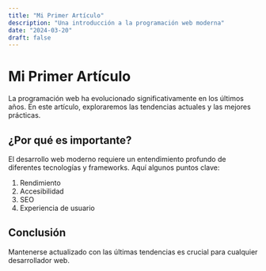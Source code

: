 ```yaml
---
title: "Mi Primer Artículo"
description: "Una introducción a la programación web moderna"
date: "2024-03-20"
draft: false
---
```


# Mi Primer Artículo

La programación web ha evolucionado significativamente en los últimos años. En este artículo, exploraremos las tendencias actuales y las mejores prácticas.

## ¿Por qué es importante?

El desarrollo web moderno requiere un entendimiento profundo de diferentes tecnologías y frameworks. Aquí algunos puntos clave:

1. Rendimiento
2. Accesibilidad
3. SEO
4. Experiencia de usuario

## Conclusión

Mantenerse actualizado con las últimas tendencias es crucial para cualquier desarrollador web.